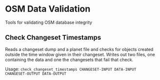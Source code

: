 
# OSM Data Validation

Tools for validating OSM database integrity


## Check Changeset Timestamps

Reads a changeset dump and a planet file and checks for objects created outside
the time window given in their changeset. Writes out two files, one containing
the data and one the changesets that fail that check.

Usage: `check_changeset_timestamps CHANGESET-INPUT DATA-INPUT CHANGESET-OUTPUT DATA-OUTPUT`


